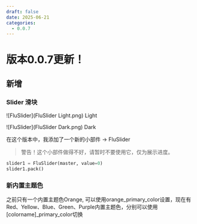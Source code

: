 ```yaml
---
draft: false 
date: 2025-06-21 
categories:
  - 0.0.7
---
```


# 版本0.0.7更新！

## 新增
### Slider 滑块
![FluSlider](FluSlider Light.png) Light

![FluSlider](FluSlider Dark.png) Dark


在这个版本中，我添加了一个新的小部件 -> FluSlider

> 警告！这个小部件做得不好，请暂时不要使用它，仅为展示进度。

```python
slider1 = FluSlider(master, value=0)
slider1.pack()
```
### 新内置主题色
之前只有一个内置主题色Orange, 可以使用orange_primary_color设置，现在有Red、Yellow、Blue、Green、Purple内置主题色，分别可以使用[colorname]_primary_color切换